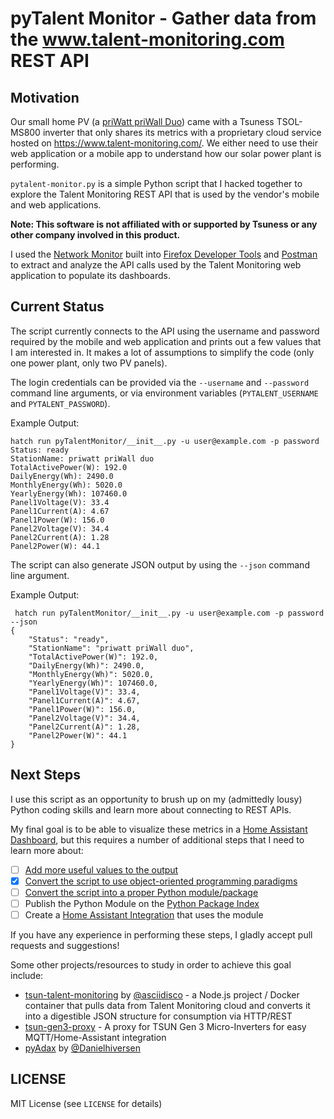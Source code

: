 # pyTalent Monitor - Gather data from the www.talent-monitoring.com REST API

## Motivation

Our small home PV (a [priWatt priWall Duo](https://priwatt.de/stecker-solaranlagen/fassade/priwall-duo/SW10354.1)) came with a Tsuness TSOL-MS800 inverter that only shares its metrics with a proprietary cloud service hosted on https://www.talent-monitoring.com/. We either need to use their web application or a mobile app to understand how our solar power plant is performing.

`pytalent-monitor.py` is a simple Python script that I hacked together to explore the Talent Monitoring REST API that is used by the vendor's mobile and web applications.

**Note: This software is not affiliated with or supported by Tsuness or any other company involved in this product.**

I used the [Network Monitor](https://firefox-source-docs.mozilla.org/devtools-user/network_monitor/index.html) built into [Firefox Developer Tools](https://firefox-dev.tools/) and [Postman](https://www.postman.com/) to extract and analyze the API calls used by the Talent Monitoring web application to populate its dashboards.

## Current Status

The script currently connects to the API using the username and password required by the mobile and web application and prints out a few values that I am interested in. It makes a lot of assumptions to simplify the code (only one power plant, only two PV panels).

The login credentials can be provided via the `--username` and `--password` command line arguments, or via environment variables (`PYTALENT_USERNAME` and `PYTALENT_PASSWORD`).

Example Output:
```
hatch run pyTalentMonitor/__init__.py -u user@example.com -p password
Status: ready
StationName: priwatt priWall duo
TotalActivePower(W): 192.0
DailyEnergy(Wh): 2490.0
MonthlyEnergy(Wh): 5020.0
YearlyEnergy(Wh): 107460.0
Panel1Voltage(V): 33.4
Panel1Current(A): 4.67
Panel1Power(W): 156.0
Panel2Voltage(V): 34.4
Panel2Current(A): 1.28
Panel2Power(W): 44.1
```

The script can also generate JSON output by using the ``--json`` command line argument.

Example Output:
```
 hatch run pyTalentMonitor/__init__.py -u user@example.com -p password --json
{
    "Status": "ready",
    "StationName": "priwatt priWall duo",
    "TotalActivePower(W)": 192.0,
    "DailyEnergy(Wh)": 2490.0,
    "MonthlyEnergy(Wh)": 5020.0,
    "YearlyEnergy(Wh)": 107460.0,
    "Panel1Voltage(V)": 33.4,
    "Panel1Current(A)": 4.67,
    "Panel1Power(W)": 156.0,
    "Panel2Voltage(V)": 34.4,
    "Panel2Current(A)": 1.28,
    "Panel2Power(W)": 44.1
}
```

## Next Steps

I use this script as an opportunity to brush up on my (admittedly lousy) Python coding skills and learn more about connecting to REST APIs.

My final goal is to be able to visualize these metrics in a [Home Assistant Dashboard](https://www.home-assistant.io/dashboards/), but this requires a number of additional steps that I need to learn more about:

- [ ] [Add more useful values to the output](https://github.com/LenzGr/talent-monitoring/issues/2)
- [X] [Convert the script to use object-oriented programming paradigms](https://github.com/LenzGr/talent-monitoring/issues/1)
- [ ] [Convert the script into a proper Python module/package](https://github.com/LenzGr/talent-monitoring/issues/3)
- [ ] Publish the Python Module on the [Python Package Index](https://pypi.org/)
- [ ] Create a [Home Assistant Integration](https://www.home-assistant.io/integrations/) that uses the module

If you have any experience in performing these steps, I gladly accept pull requests and suggestions!

Some other projects/resources to study in order to achieve this goal include:

* [tsun-talent-monitoring](https://github.com/asciidisco/tsun-talent-monitoring) by [@asciidisco](https://github.com/asciidisco) - a Node.js project / Docker container that pulls data from Talent Monitoring cloud and converts it into a digestible JSON structure for consumption via HTTP/REST
* [tsun-gen3-proxy](https://github.com/s-allius/tsun-gen3-proxy) - A proxy for TSUN Gen 3 Micro-Inverters for easy MQTT/Home-Assistant integration
* [pyAdax](https://github.com/Danielhiversen/pyAdax) by [@Danielhiversen](https://github.com/Danielhiversen/)

## LICENSE

MIT License (see `LICENSE` for details)
